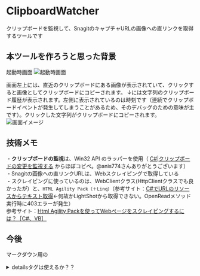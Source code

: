 # ClipboardWatcher
クリップボードを監視して、SnagitのキャプチャURLの画像への直リンクを取得するツールです

## 本ツールを作ろうと思った背景

起動時画面
![起動時画面](https://content.screencast.com/users/ssatoh17/folders/Default/media/b73a589e-a213-488c-a7aa-c4047b7f3af4/08.03.2017-22.51.png "起動時画面")

画面左上には、直近のクリップボードにある画像が表示されていて、クリックすると画像としてクリップボードにコピーされます。
↓には文字列のクリップボード履歴が表示されます。左側に表示されているのは時刻です（連続でクリップボードイベントが発生してしまうことがあるため、そのデバッグのための意味が主です）。クリックした文字列がクリップボードにコピーされます。
![画面イメージ](https://content.screencast.com/users/ssatoh17/folders/Default/media/7eabcce3-234e-41c4-9734-b2659ef5c99b/08.03.2017-22.54.png "画面イメージ")


## 技術メモ

・**クリップボードの監視**は、Win32 API のラッパーを使用（ [C#|クリップボードの変更を監視する](http://anis774.net/codevault/clipboardwatcher.html) からほぼコピペ。‎@anis774さんありがとうございます）<br>
・Snagitの画像への直リンクURLは、Webスクレイピングで取得している<br>
・スクレイピングに使っているのは、WebClientクラス(HttpClientクラスでも良かったが）と、`HTML Agility Pack（＋Linq）`（参考サイト：[C#でURLのリソースからテキスト取得](http://www.katch.ne.jp/~h-inoue/tips/cs/0001.html)←何故かLightShotから取得できない。OpenReadメソッド実行時に403エラーが発生）<br>
参考サイト：[Html Agility Packを使ってWebページをスクレイピングするには？［C#、VB］](http://www.atmarkit.co.jp/ait/articles/1501/27/news140.html)


## 今後
マークダウン用の

<details><summary>detailsタグは使えるか？？</summary>htmlタグは使えるが、サービス側で制限している可能性もあり</details>